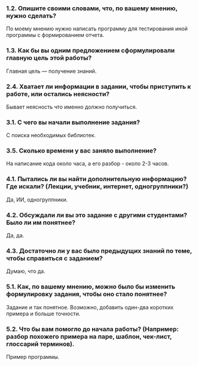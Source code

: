 ### 1.2. Опишите своими словами, что, по вашему мнению, нужно сделать?
По моему мнению нужно написать программу для тестирования иной программы с формированием отчета.

### 1.3. Как бы вы одним предложением сформулировали главную цель этой работы?
Главная цель — получение знаний.

### 2.4. Хватает ли информации в задании, чтобы приступить к работе, или остались неясности?
Бывает неясность что именно должно получиться.

### 3.1. С чего вы начали выполнение задания?
С поиска необходимых библиотек.

### 3.5. Сколько времени у вас заняло выполнение?
На написание кода около часа, а его разбор - около 2-3 часов.

### 4.1. Пытались ли вы найти дополнительную информацию? Где искали? (Лекции, учебник, интернет, одногруппники?)
Да, ИИ, одногруппники.

### 4.2. Обсуждали ли вы это задание с другими студентами? Было ли им понятнее?
Да, да.

### 4.3. Достаточно ли у вас было предыдущих знаний по теме, чтобы справиться с заданием?
Думаю, что да.

### 5.1. Как, по вашему мнению, можно было бы изменить формулировку задания, чтобы оно стало понятнее?
Задание и так понятное. Возможно, добавить один-два коротких примера и больше точности.

### 5.2. Что бы вам помогло до начала работы? (Например: разбор похожего примера на паре, шаблон, чек-лист, глоссарий терминов).
Пример программы.


